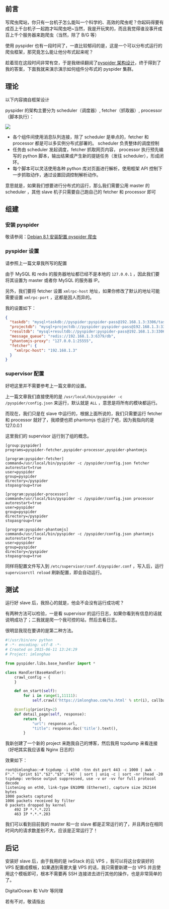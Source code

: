 <!--
轻松组建分布式 pyspider 集群
写爬虫爬站，你只有一台机子怎么能叫一个科学的、高效的爬虫呢？你起码得要有成百上千台机子一起跑才叫爬虫吧~当然，我是开玩笑的，而且我觉得谁没事开成百上千个服务器来跑爬虫（当然，除了B/G等）
1497685846
-->

## 前言

写爬虫爬站，你只有一台机子怎么能叫一个科学的、高效的爬虫呢？你起码得要有成百上千台机子一起跑才叫爬虫吧~当然，我是开玩笑的，而且我觉得谁没事开成百上千个服务器来跑爬虫（当然，除了 B/G 等）

使用 pyspider 也有一段时间了，一直比较郁闷的是，这是一个可以分布式运行的爬虫框架，那究竟怎么能让他分布式起来呢？

趁着现在这段时间非常有空，于是我继续翻阅了[pyspider 架构设计](http://blog.binux.me/2014/02/pyspider-architecture/)，终于得到了我的答案，下面我就来演示演示如何组件分布式的 pyspider 集群。

## 理论

以下内容摘自框架设计

pyspider 的架构主要分为 scheduler（调度器）, fetcher（抓取器）, processor（脚本执行）：

![](https://imlonghao.b-cdn.net/files/9/5bbb2438320f7.jpg)

- 各个组件间使用消息队列连接，除了 scheduler 是单点的，fetcher 和 processor 都是可以多实例分布式部署的。 scheduler 负责整体的调度控制
- 任务由 scheduler 发起调度，fetcher 抓取网页内容， processor 执行预先编写的 python 脚本，输出结果或产生新的提链任务（发往 scheduler），形成闭环。
- 每个脚本可以灵活使用各种 python 库对页面进行解析，使用框架 API 控制下一步抓取动作，通过设置回调控制解析动作。

意思就是，如果我们想要进行分布式的运行，那么我们需要公用 master 的 scheduler ，其他 slave 机子只需要自己跑自己的 fetcher 和 processor 即可

## 组建

### 安装 pyspider

敬请参阅：[Debian 8.1 安装配置 pyspider 爬虫](https://imlonghao.com/9.html)

### pyspider 设置

请参照上一篇文章我所写的配置

由于 MySQL 和 redis 的服务器地址都已经不是本地的 `127.0.0.1` ，因此我们要将其设置为 master 或者你 MySQL 的服务器 IP。

另外，我们要将 fetcher 设置 `xmlrpc-host` 地址，如果你修改了默认的地址可能需要设置 `xmlrpc-port` ，这都是因人而异的。

我的设置如下：

```json
{
  "taskdb": "mysql+taskdb://pyspider:pyspider-pass@192.168.1.3:3306/taskdb",
  "projectdb": "mysql+projectdb://pyspider:pyspider-pass@192.168.1.3:3306/projectdb",
  "resultdb": "mysql+resultdb://pyspider:pyspider-pass@192.168.1.3:3306/resultdb",
  "message_queue": "redis://192.168.1.3:6379/db",
  "phantomjs-proxy": "127.0.0.1:25555",
  "fetcher": {
    "xmlrpc-host": "192.168.1.3"
  }
}
```

### supervisor 配置

好吧这里并不需要参考上一篇文章的设置。

上一篇文章我们直接使用的是 `/usr/local/bin/pyspider -c /pyspider/config.json` 来运行，默认就是 `ALL` ，意思是将所有的模块都运行。

而现在，我们只是在 slave 中运行的，根据上面所说的，我们只需要运行 fetcher 和 processor 就好了，我顺便也把 phantomjs 也运行了吧，因为我指向的是 127.0.0.1

这里我们的 supervisor 运行到了组的概念。

```
[group:pyspider]
programs=pyspider-fetcher,pyspider-processor,pyspider-phantomjs

[program:pyspider-fetcher]
command=/usr/local/bin/pyspider -c /pyspider/config.json fetcher
autorestart=true
user=pyspider
group=pyspider
directory=/pyspider
stopasgroup=true

[program:pyspider-processor]
command=/usr/local/bin/pyspider -c /pyspider/config.json processor
autorestart=true
user=pyspider
group=pyspider
directory=/pyspider
stopasgroup=true

[program:pyspider-phantomjs]
command=/usr/local/bin/pyspider -c /pyspider/config.json phantomjs
autorestart=true
user=pyspider
group=pyspider
directory=/pyspider
stopasgroup=true
```

同样将配置文件写入到 `/etc/supervisor/conf.d/pyspider.conf` ，写入后，运行 `supervisorctl reload` 刷新配置，即会自动运行。

## 测试

运行好 slave 后，我担心的就是，他会不会没有运行成功呢？

有两种方法可以检验，一是看 supervisor 的运行日志，如果你看到有信息的话就说明成功了；二我就是爬一个我可控的站，然后去看日志。

很明显我现在要讲的是第二种方法。

```python
#!/usr/bin/env python
# -*- encoding: utf-8 -*-
# Created on 2015-06-11 13:24:29
# Project: imlonghao

from pyspider.libs.base_handler import *

class Handler(BaseHandler):
    crawl_config = {
    }

    def on_start(self):
        for i in range(1,11111):
            self.crawl('https://imlonghao.com/%s.html' % str(i), callback=self.detail_page)

    @config(priority=2)
    def detail_page(self, response):
        return {
            "url": response.url,
            "title": response.doc('title').text(),
        }
```

我新创建了一个新的 project 来跑我自己的博客，然后我用 tcpdump 来看连接（好吧其实我应该看 Nginx 日志的）

效果如下：

```
root@imlonghao:~# tcpdump -i eth0 -tnn dst port 443 -c 1000 | awk -F"." '{print $1"."$2"."$3"."$4}' | sort | uniq -c | sort -nr |head -20
tcpdump: verbose output suppressed, use -v or -vv for full protocol decode
listening on eth0, link-type EN10MB (Ethernet), capture size 262144 bytes
1000 packets captured
1006 packets received by filter
0 packets dropped by kernel
    492 IP *.*.*.221
    463 IP *.*.*.203
```

我们可以看到目前我的 master 和一台 slave 都是正常运行的了，并且两台在相同时间内的请求数差别不大，应该是正常运行了！

## 后记

安装好 slave 后，由于我用的是 iwStack 的云 VPS ，我可以将这台安装好的 VPS 配置成模板，如果遇到需要大量 VPS 的话，我只需要新建一台 VPS 并且使用这个模板即可，根本不需要再 SSH 连接进去进行其他的操作，也是非常简单的了。

DigitalOcean 和 Vultr 等同理

若有不对，敬请指出
